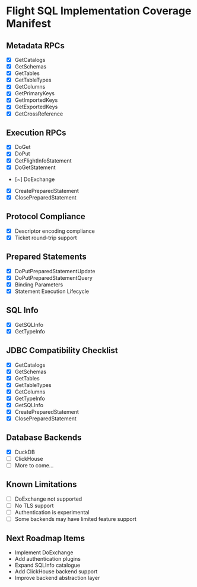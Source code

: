 # Flight SQL Implementation Coverage Manifest

## Metadata RPCs
- [x] GetCatalogs
- [x] GetSchemas
- [x] GetTables
- [x] GetTableTypes
- [x] GetColumns
- [x] GetPrimaryKeys
- [x] GetImportedKeys
- [x] GetExportedKeys
- [x] GetCrossReference

## Execution RPCs
- [x] DoGet
- [x] DoPut
- [x] GetFlightInfoStatement
- [x] DoGetStatement
- [~] DoExchange
- [x] CreatePreparedStatement
- [x] ClosePreparedStatement

## Protocol Compliance
- [x] Descriptor encoding compliance
- [x] Ticket round-trip support

## Prepared Statements
- [x] DoPutPreparedStatementUpdate
- [x] DoPutPreparedStatementQuery
- [x] Binding Parameters
- [x] Statement Execution Lifecycle

## SQL Info
- [x] GetSQLInfo
- [x] GetTypeInfo

## JDBC Compatibility Checklist
- [x] GetCatalogs
- [x] GetSchemas
- [x] GetTables
- [x] GetTableTypes
- [x] GetColumns
- [x] GetTypeInfo
- [x] GetSQLInfo
- [x] CreatePreparedStatement
- [x] ClosePreparedStatement

## Database Backends
- [x] DuckDB
- [ ] ClickHouse
- [ ] More to come...

## Known Limitations
- [ ] DoExchange not supported
- [ ] No TLS support
- [ ] Authentication is experimental
- [ ] Some backends may have limited feature support

## Next Roadmap Items
- Implement DoExchange
- Add authentication plugins
- Expand SQLInfo catalogue
- Add ClickHouse backend support
- Improve backend abstraction layer
